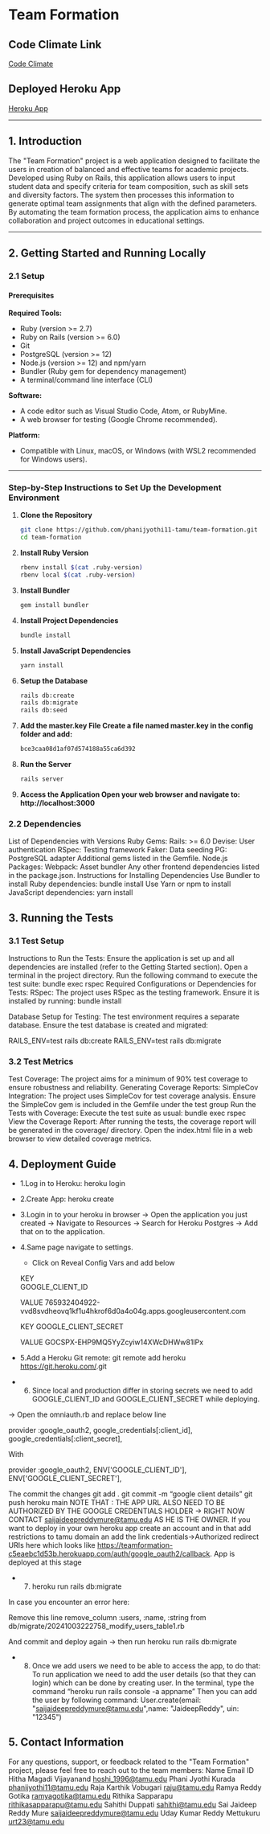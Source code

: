 # Team Formation

## Code Climate Link
[Code Climate](https://codeclimate.com/github/phanijyothi11-tamu/team-formation)

## Deployed Heroku App
[Heroku App](https://teamformation-c5eaebc1d53b.herokuapp.com/)

---

## 1. Introduction
The "Team Formation" project is a web application designed to facilitate the users in creation of balanced and effective teams for academic projects. Developed using Ruby on Rails, this application allows users to input student data and specify criteria for team composition, such as skill sets and diversity factors. The system then processes this information to generate optimal team assignments that align with the defined parameters. By automating the team formation process, the application aims to enhance collaboration and project outcomes in educational settings.

---

## 2. Getting Started and Running Locally

### 2.1 Setup

#### Prerequisites

**Required Tools:**
- Ruby (version >= 2.7)
- Ruby on Rails (version >= 6.0)
- Git
- PostgreSQL (version >= 12)
- Node.js (version >= 12) and npm/yarn
- Bundler (Ruby gem for dependency management)
- A terminal/command line interface (CLI)

**Software:**
- A code editor such as Visual Studio Code, Atom, or RubyMine.
- A web browser for testing (Google Chrome recommended).

**Platform:**
- Compatible with Linux, macOS, or Windows (with WSL2 recommended for Windows users).

---

### Step-by-Step Instructions to Set Up the Development Environment

1. **Clone the Repository**
   ```bash
   git clone https://github.com/phanijyothi11-tamu/team-formation.git
   cd team-formation

2. **Install Ruby Version**
   ```bash
   rbenv install $(cat .ruby-version) 
   rbenv local $(cat .ruby-version)
   
3. **Install Bundler**
   ```bash
   gem install bundler

4. **Install Project Dependencies**
   ```bash
   bundle install

5. **Install JavaScript Dependencies**
   ```bash
   yarn install

6. **Setup the Database**
   ```bash
   rails db:create
   rails db:migrate
   rails db:seed

7. **Add the master.key File Create a file named master.key in the config folder and add:**
   ```bash
   bce3caa08d1af07d574188a55ca6d392

8. **Run the Server**
   ```bash
   rails server

9. **Access the Application Open your web browser and navigate to: http://localhost:3000**

### 2.2 Dependencies
List of Dependencies with Versions
Ruby Gems:
Rails: >= 6.0
Devise: User authentication
RSpec: Testing framework
Faker: Data seeding
PG: PostgreSQL adapter
Additional gems listed in the Gemfile.
Node.js Packages:
Webpack: Asset bundler
Any other frontend dependencies listed in the package.json.
Instructions for Installing Dependencies
Use Bundler to install Ruby dependencies:
bundle install
Use Yarn or npm to install JavaScript dependencies:
yarn install



## 3. Running the Tests
### 3.1 Test Setup
Instructions to Run the Tests:
Ensure the application is set up and all dependencies are installed (refer to the Getting Started section).
Open a terminal in the project directory.
Run the following command to execute the test suite:
bundle exec rspec
Required Configurations or Dependencies for Tests:
RSpec:
The project uses RSpec as the testing framework. Ensure it is installed by running:
bundle install

Database Setup for Testing:
The test environment requires a separate database. Ensure the test database is created and migrated:

RAILS_ENV=test rails db:create 
RAILS_ENV=test rails db:migrate
### 3.2 Test Metrics
Test Coverage:
The project aims for a minimum of 90% test coverage to ensure robustness and reliability.
Generating Coverage Reports:
SimpleCov Integration:
The project uses SimpleCov for test coverage analysis.
Ensure the SimpleCov gem is included in the Gemfile under the test group
Run the Tests with Coverage:
Execute the test suite as usual:
bundle exec rspec
View the Coverage Report:
After running the tests, the coverage report will be generated in the coverage/ directory.
Open the index.html file in a web browser to view detailed coverage metrics.

## 4. Deployment Guide
- 1.Log in to Heroku: heroku login

- 2.Create App: heroku create <app-name>

- 3.Login in to your heroku in browser -> Open the application you just created -> Navigate to Resources -> Search for Heroku Postgres -> Add that on to the application.

- 4.Same page navigate to settings.
   
   - Click on Reveal Config Vars and add below 

   KEY                                 
   GOOGLE_CLIENT_ID 
    
   VALUE 
   765932404922-vvd8svdheovq1kf1u4hkrof6d0a4o04g.apps.googleusercontent.com

   KEY
   GOOGLE_CLIENT_SECRET

   VALUE
   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
          

- 5.Add a Heroku Git remote: git remote add heroku https://git.heroku.com/<app-name>.git

- 6. Since local and production differ in storing secrets we need to add GOOGLE_CLIENT_ID and GOOGLE_CLIENT_SECRET while deploying.

-> Open the omniauth.rb and replace below line 

provider :google_oauth2, google_credentials[:client_id], google_credentials[:client_secret],



With

provider :google_oauth2, ENV['GOOGLE_CLIENT_ID'], ENV['GOOGLE_CLIENT_SECRET'],

The commit the changes
git add .
git commit -m “google client details”
git push heroku main
NOTE THAT : THE APP URL ALSO NEED TO BE AUTHORIZED BY THE GOOGLE CREDENTIALS HOLDER -> RIGHT NOW CONTACT saijaideepreddymure@tamu.edu AS HE IS THE OWNER.
If you want to deploy in your own heroku app create an account and in that add restrictions to tamu domain an add the link credentials->Authorized redirect URIs here which looks like https://teamformation-c5eaebc1d53b.herokuapp.com/auth/google_oauth2/callback.
App is deployed at this stage

- 7. heroku run rails db:migrate 

In case you encounter an error here:

Remove this line     remove_column :users, :name, :string from db/migrate/20241003222758_modify_users_table1.rb

And commit and deploy again -> then run heroku run rails db:migrate

- 8. Once we add users we need to be able to access the app, to do that:
To run application we need to add the user details (so that they can login) which can be done by creating user.
In the terminal, type the command  “heroku run rails console -a appname”
Then you can add the user by following command:
User.create(email: "saijaideepreddymure@tamu.edu",name: "JaideepReddy", uin: "12345")



## 5. Contact Information
For any questions, support, or feedback related to the "Team Formation" project, please feel free to reach out to the team members:
Name
Email ID
Hitha Magadi Vijayanand
hoshi_1996@tamu.edu
Phani Jyothi Kurada
phanijyothi11@tamu.edu
Raja Karthik Vobugari
raju@tamu.edu
Ramya Reddy Gotika
ramyagotika@tamu.edu
Rithika Sapparapu
rithikasapparapu@tamu.edu
Sahithi Duppati
sahithi@tamu.edu
Sai Jaideep Reddy Mure
saijaideepreddymure@tamu.edu
Uday Kumar Reddy Mettukuru
urt23@tamu.edu





